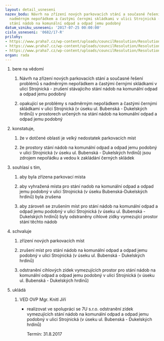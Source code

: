 ```yaml
---
layout: detail_usneseni
nazev_bodu: Návrh na zřízení nových parkovacích stání a současné řešení problémů s
  nadměrným nepořádkem a častými černými skládkami v ulici Strojnická - zrušení stávajícího
  stání nádob na komunální odpad a odpad jemu podobný
datum_vzniku_usneseni: '2017-07-25 00:00:00'
cislo_usneseni: '0682/17-R'
prilohy:
- https://www.praha7.cz/wp-content/uploads/councilResolution/Resolutions/29351/export/knitl_ver~228889.docx
- https://www.praha7.cz/wp-content/uploads/councilResolution/Resolutions/29351/export/TSKvyjadrenikdemolici~228888.pdf
- https://www.praha7.cz/wp-content/uploads/councilResolution/Resolutions/29351/export/export~295605.pdf
organ: rada
---
```

<OL class=urzList_view id=urzList>
<LI class=urzClass1><SPAN name="1">bere na vědomí</SPAN> 
<OL class=urzOlClass>
<LI class=urzClass2 style="TEXT-ALIGN: left"><SPAN>
<P>Návrh na zřízení nových parkovacích stání a současné řešení problémů s nadměrným nepořádkem a častými černými skládkami v ulici Strojnická - zrušení stávajícího stání nádob na komunální odpad a odpad jemu podobný</P></SPAN></LI>
<LI class=urzClass2 style="TEXT-ALIGN: left"><SPAN>
<P>opakující se problémy s nadměrným nepořádkem a častými černými skládkami v ulici Strojnická (v úseku ul. Bubenská - Dukelských hrdinů) v prostorech určených na stání nádob na komunální odpad a odpad jemu podobný<BR></P></SPAN></LI></OL></LI>
<LI class=urzClass1><SPAN name="50">konstatuje,</SPAN> 
<OL class=urzOlClass>
<LI class=urzClass2 style="TEXT-ALIGN: left"><SPAN>
<P>že v dotčené oblasti je velký nedostatek parkovacích míst</P></SPAN></LI>
<LI class=urzClass2 style="TEXT-ALIGN: left"><SPAN>
<P>že prostory stání nádob na komunální odpad a odpad jemu podobný v ulici Strojnická (v úseku ul. Bubenská - Dukelských hrdinů) jsou zdrojem nepořádku a vedou k zakládání černých skládek</P></SPAN></LI></OL></LI>
<LI class=urzClass1><SPAN name="75">souhlasí s tím,</SPAN> 
<OL class=urzOlClass>
<LI class=urzClass2 style="TEXT-ALIGN: left"><SPAN>
<P>aby byla zřízena parkovací místa</P></SPAN></LI>
<LI class=urzClass2 style="TEXT-ALIGN: left"><SPAN>
<P>aby vyhražená místa pro stání nadob na komunální odpad a odpad jemu podobný v ulici Strojnická (v úseku Bubenská-Dukelských hrdinů) byla zrušena</P></SPAN></LI>
<LI class=urzClass2 style="TEXT-ALIGN: left"><SPAN>
<P>aby zároveň se zrušením míst pro stání nádob na komunální odpad a odpad jemu podobný v ulici Strojnická (v úseku ul. Bubenská - Dukelských hrdinů) byly odstraněny cihlové zídky vymezující prostor stání těchto nádob</P></SPAN></LI></OL></LI>
<LI class=urzClass1><SPAN name="24">schvaluje</SPAN> 
<OL class=urzOlClass>
<LI class=urzClass2 style="TEXT-ALIGN: left"><SPAN>
<P>zřízení nových parkovacích míst</P></SPAN></LI>
<LI class=urzClass2 style="TEXT-ALIGN: left"><SPAN>
<P>zrušení míst pro stání nádob na komunální odpad a odpad jemu podobný v ulici Strojnická (v úseku ul. Bubenská - Dukelských hrdinů)</P></SPAN></LI>
<LI class=urzClass2 style="TEXT-ALIGN: left"><SPAN>
<P>odstranění cihlových zídek vymezujících prostor pro stání nádob na komunální odpad a odpad jemu podobný v ulici Strojnická (v úseku ul. Bubenská - Dukelských hrdinů)</P></SPAN></LI></OL></LI>
<LI class=urzClass1 id=urzUkoly><SPAN name="1">ukládá</SPAN>
<OL class=urzOlClass>
<LI class=urzClass2><SPAN>
<P>VED OVP Mgr. Knitl Jiří</P></SPAN>
<UL class=urzUlClass>
<LI class=urzClass3><SPAN>
<P>realizovat ve spolupráci se 7U s.r.o. odstranění zídek vymezujících stání nádob na komunální odpad a odpad jemu podobný v ulici Strojnická (v úseku ul. Bubenská - Dukelských hrdinů)</P></SPAN><SPAN class=urzUkolTermin>Termín:&nbsp;31.8.2017</SPAN></LI></UL></LI></OL></LI></OL>